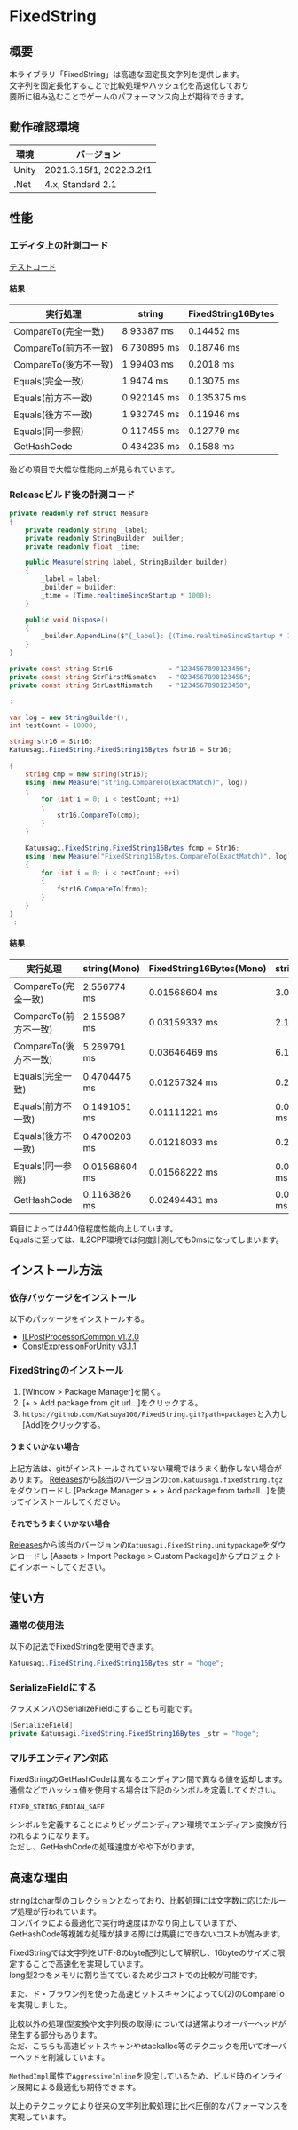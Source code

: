 # FixedString
## 概要
本ライブラリ「FixedString」は高速な固定長文字列を提供します。  
文字列を固定長化することで比較処理やハッシュ化を高速化しており  
要所に組み込むことでゲームのパフォーマンス向上が期待できます。  

## 動作確認環境
|  環境  |  バージョン  |
| ---- | ---- |
| Unity | 2021.3.15f1, 2022.3.2f1 |
| .Net | 4.x, Standard 2.1 |

## 性能
### エディタ上の計測コード
[テストコード](packages/Tests/Runtime/FixedString16BytesPerformanceTest.cs)  

#### 結果

|  実行処理  |  string  |  FixedString16Bytes  |
| ---- | ---- | ---- |
| CompareTo(完全一致) | 8.93387 ms | 0.14452 ms |
| CompareTo(前方不一致) | 6.730895 ms | 0.18746 ms |
| CompareTo(後方不一致) | 1.99403 ms | 0.2018 ms |
| Equals(完全一致) | 1.9474 ms | 0.13075 ms |
| Equals(前方不一致) | 0.922145 ms | 0.135375 ms |
| Equals(後方不一致) | 1.932745 ms | 0.11946 ms |
| Equals(同一参照) | 0.117455 ms | 0.12779 ms |
| GetHashCode | 0.434235 ms | 0.1588 ms |

殆どの項目で大幅な性能向上が見られています。  

### Releaseビルド後の計測コード
```.cs
private readonly ref struct Measure
{
    private readonly string _label;
    private readonly StringBuilder _builder;
    private readonly float _time;

    public Measure(string label, StringBuilder builder)
    {
        _label = label;
        _builder = builder;
        _time = (Time.realtimeSinceStartup * 1000);
    }

    public void Dispose()
    {
        _builder.AppendLine($"{_label}: {(Time.realtimeSinceStartup * 1000) - _time} ms");
    }
}

private const string Str16              = "1234567890123456";
private const string StrFirstMismatch   = "0234567890123456";
private const string StrLastMismatch    = "1234567890123450";

:

var log = new StringBuilder();
int testCount = 10000;

string str16 = Str16;
Katuusagi.FixedString.FixedString16Bytes fstr16 = Str16;

{
    string cmp = new string(Str16);
    using (new Measure("string.CompareTo(ExactMatch)", log))
    {
        for (int i = 0; i < testCount; ++i)
        {
            str16.CompareTo(cmp);
        }
    }

    Katuusagi.FixedString.FixedString16Bytes fcmp = Str16;
    using (new Measure("FixedString16Bytes.CompareTo(ExactMatch)", log))
    {
        for (int i = 0; i < testCount; ++i)
        {
            fstr16.CompareTo(fcmp);
        }
    }
}
 :
```

#### 結果

|  実行処理  |  string(Mono)  |  FixedString16Bytes(Mono)  |  string(IL2CPP)  |  FixedString16Bytes(IL2CPP)  |
| ---- | ---- | ---- | ---- | ---- |
| CompareTo(完全一致) | 2.556774 ms | 0.01568604 ms | 3.039063 ms | 0.006835938 ms |
| CompareTo(前方不一致) | 2.155987 ms | 0.03159332 ms | 2.127686 ms | 0.01342773 ms |
| CompareTo(後方不一致) | 5.269791 ms | 0.03646469 ms | 6.133057 ms | 0.01928711 ms |
| Equals(完全一致) | 0.4704475 ms | 0.01257324 ms | 0.2084961 ms | 0 ms(計測不能) |
| Equals(前方不一致) | 0.1491051 ms | 0.01111221 ms | 0.09838867 ms | 0 ms(計測不能) |
| Equals(後方不一致) | 0.4700203 ms | 0.01218033 ms | 0.2211914ms | 0 ms(計測不能) |
| Equals(同一参照) | 0.01568604 ms | 0.01568222 ms | 0.01318359 ms | 0 ms(計測不能) |
| GetHashCode | 0.1163826 ms | 0.02494431 ms | 0.05493164 ms | 0.0002441406 ms |

項目によっては440倍程度性能向上しています。  
Equalsに至っては、IL2CPP環境では何度計測しても0msになってしまいます。  

## インストール方法
### 依存パッケージをインストール
以下のパッケージをインストールする。  

- [ILPostProcessorCommon v1.2.0](https://github.com/Katsuya100/ILPostProcessorCommon/tree/v1.2.0)
- [ConstExpressionForUnity v3.1.1](https://github.com/Katsuya100/ConstExpressionForUnity/tree/v3.1.1)

### FixedStringのインストール
1. [Window > Package Manager]を開く。
2. [+ > Add package from git url...]をクリックする。
3. `https://github.com/Katsuya100/FixedString.git?path=packages`と入力し[Add]をクリックする。

#### うまくいかない場合
上記方法は、gitがインストールされていない環境ではうまく動作しない場合があります。
[Releases](https://github.com/Katsuya100/FixedString/releases)から該当のバージョンの`com.katuusagi.fixedstring.tgz`をダウンロードし
[Package Manager > + > Add package from tarball...]を使ってインストールしてください。

#### それでもうまくいかない場合
[Releases](https://github.com/Katsuya100/FixedString/releases)から該当のバージョンの`Katuusagi.FixedString.unitypackage`をダウンロードし
[Assets > Import Package > Custom Package]からプロジェクトにインポートしてください。

## 使い方
### 通常の使用法
以下の記法でFixedStringを使用できます。  
```.cs
Katuusagi.FixedString.FixedString16Bytes str = "hoge";
```

### SerializeFieldにする
クラスメンバのSerializeFieldにすることも可能です。  
```.cs
[SerializeField]
private Katuusagi.FixedString.FixedString16Bytes _str = "hoge";
```

### マルチエンディアン対応
FixedStringのGetHashCodeは異なるエンディアン間で異なる値を返却します。  
通信などでハッシュ値を使用する場合は下記のシンボルを定義してください。  
```
FIXED_STRING_ENDIAN_SAFE
```
シンボルを定義することによりビッグエンディアン環境でエンディアン変換が行われるようになります。  
ただし、GetHashCodeの処理速度がやや下がります。  

## 高速な理由
stringはchar型のコレクションとなっており、比較処理には文字数に応じたループ処理が行われています。  
コンパイラによる最適化で実行時速度はかなり向上していますが、GetHashCode等複雑な処理が挟まる際には馬鹿にできないコストが嵩みます。  

FixedStringでは文字列をUTF-8のbyte配列として解釈し、16byteのサイズに限定することで高速化を実現しています。  
long型2つをメモリに割り当てているため少コストでの比較が可能です。  

また、ド・ブラウン列を使った高速ビットスキャンによってO(2)のCompareToを実現しました。  

比較以外の処理(型変換や文字列長の取得)については通常よりオーバーヘッドが発生する部分もあります。  
ただ、こちらも高速ビットスキャンやstackalloc等のテクニックを用いてオーバーヘッドを削減しています。  

`MethodImpl`属性で`AggressiveInline`を設定しているため、ビルド時のインライン展開による最適化も期待できます。  

以上のテクニックにより従来の文字列比較処理に比べ圧倒的なパフォーマンスを実現しています。  
